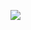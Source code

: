 ![](https://github.com/nogit0/V2TRUMP/blob/master/U/UNIDECODE/BLOCK/Design%20Specs/ArtBoard%20Image%20(432).jpg)

